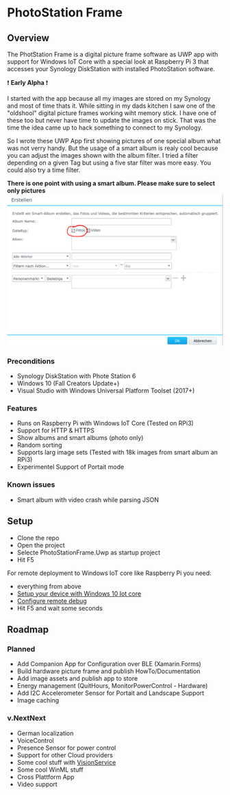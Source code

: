 # PhotoStation Frame

## Overview

The PhotStation Frame is a digital picture frame software as UWP app with support for Windows IoT Core with a special look at Raspberry Pi 3 that accesses your Synology DiskStation with installed PhotoStation software.

:heavy_exclamation_mark: **Early Alpha** :heavy_exclamation_mark:

I started with the app because all my images are stored on my Synology and most of time thats it. While sitting in my dads kitchen I saw one of the "oldshool" digital picture frames working wiht memory stick. I have one of these too but never have time to update the images on stick. That was the time the idea came up to hack something to connect to my Synology. 

So I wrote these UWP App first showing pictures of one special album what was not verry handy. But the usage of a smart album is realy cool because you can adjust the images shown with the album filter. I tried a filter depending on a given Tag but using a five star filter was more easy. You could also try a time filter. 

**There is one point with using a smart album. Please make sure to select only pictures**
![Smart album settings with picture option.](./docs/Assets/SmartAlbumOnlyPictures-de.PNG)

### Preconditions 
- Synology DiskStation with Phote Station 6
- Windows 10 (Fall Creators Update+)
- Visual Studio with Windows Universal Platform Toolset (2017+)

### Features

- Runs on Raspberry Pi with Windows IoT Core (Tested on RPi3)
- Support for HTTP & HTTPS 
- Show albums and smart albums (photo only)
- Random sorting 
- Supports larg image sets (Tested with 18k images from smart album an RPi3)
- Experimentel Support of Portait mode

### Known issues

- Smart album with video crash while parsing JSON

## Setup

- Clone the repo
- Open the project 
- Selecte PhotoStationFrame.Uwp as startup project 
- Hit F5 

For remote deployment to Windows IoT core like Raspberry Pi you need: 

- everything from above
- [Setup your device with Windows 10 Iot core](https://docs.microsoft.com/en-us/windows/iot-core/tutorials/quickstarter/devicesetup)
- [Configure remote debug](https://docs.microsoft.com/en-us/windows/iot-core/develop-your-app/appdeployment#deploy-a-c-app-to-your-windows-10-iot-core-device)
- Hit F5 and wait some seconds

## Roadmap

### Planned
- Add Companion App for Configuration over BLE (Xamarin.Forms)
- Build hardware picture frame and publish HowTo/Documentation 
- Add image assets and publish app to store
- Energy management (QuitHours, MonitorPowerControl - Hardware)
- Add I2C Accelerometer Sensor for Portait and Landscape Support 
- Image caching

### v.NextNext 

- German localization
- VoiceControl
- Presence Sensor for power control 
- Support for other Cloud providers
- Some cool stuff with [VisionService](https://azure.microsoft.com/en-us/services/cognitive-services/directory/vision/)
- Some cool WinML stuff 
- Cross Plattform App
- Video support



